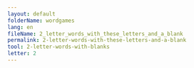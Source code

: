 ```yaml
---
layout: default
folderName: wordgames
lang: en
fileName: 2_letter_words_with_these_letters_and_a_blank
permalink: 2-letter-words-with-these-letters-and-a-blank
tool: 2-letter-words-with-blanks
letter: 2
---
```

